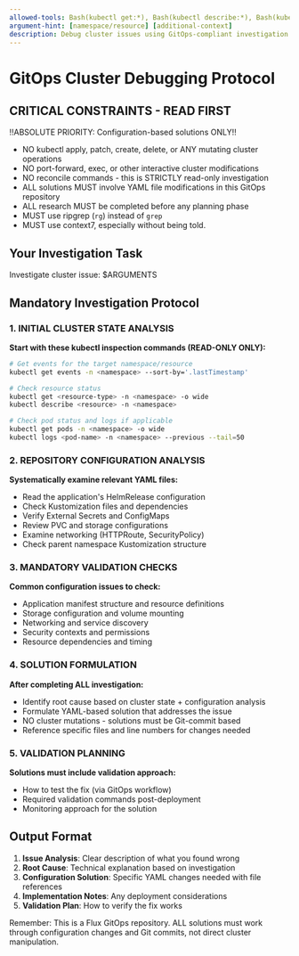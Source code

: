 ```yaml
---
allowed-tools: Bash(kubectl get:*), Bash(kubectl describe:*), Bash(kubectl logs:*), Bash(kubectl top:*), Bash(kubectl version:*), Bash(kubectl wait:*), Read, Glob, TodoWrite, Edit, MultiEdit
argument-hint: [namespace/resource] [additional-context]
description: Debug cluster issues using GitOps-compliant investigation and configuration-based solutions
---
```


# GitOps Cluster Debugging Protocol

## CRITICAL CONSTRAINTS - READ FIRST

!!ABSOLUTE PRIORITY: Configuration-based solutions ONLY!!

- NO kubectl apply, patch, create, delete, or ANY mutating cluster operations
- NO port-forward, exec, or other interactive cluster modifications
- NO reconcile commands - this is STRICTLY read-only investigation
- ALL solutions MUST involve YAML file modifications in this GitOps repository
- ALL research MUST be completed before any planning phase
- MUST use ripgrep (`rg`) instead of `grep`
- MUST use context7, especially without being told.

## Your Investigation Task

Investigate cluster issue: $ARGUMENTS

## Mandatory Investigation Protocol

### 1. INITIAL CLUSTER STATE ANALYSIS

**Start with these kubectl inspection commands (READ-ONLY ONLY):**

```bash
# Get events for the target namespace/resource
kubectl get events -n <namespace> --sort-by='.lastTimestamp'

# Check resource status
kubectl get <resource-type> -n <namespace> -o wide
kubectl describe <resource> -n <namespace>

# Check pod status and logs if applicable
kubectl get pods -n <namespace> -o wide
kubectl logs <pod-name> -n <namespace> --previous --tail=50
```

### 2. REPOSITORY CONFIGURATION ANALYSIS

**Systematically examine relevant YAML files:**

- Read the application's HelmRelease configuration
- Check Kustomization files and dependencies
- Verify External Secrets and ConfigMaps
- Review PVC and storage configurations
- Examine networking (HTTPRoute, SecurityPolicy)
- Check parent namespace Kustomization structure

### 3. MANDATORY VALIDATION CHECKS

**Common configuration issues to check:**

- Application manifest structure and resource definitions
- Storage configuration and volume mounting
- Networking and service discovery
- Security contexts and permissions
- Resource dependencies and timing

### 4. SOLUTION FORMULATION

**After completing ALL investigation:**

- Identify root cause based on cluster state + configuration analysis
- Formulate YAML-based solution that addresses the issue
- NO cluster mutations - solutions must be Git-commit based
- Reference specific files and line numbers for changes needed

### 5. VALIDATION PLANNING

**Solutions must include validation approach:**

- How to test the fix (via GitOps workflow)
- Required validation commands post-deployment
- Monitoring approach for the solution

## Output Format

1. **Issue Analysis**: Clear description of what you found wrong
2. **Root Cause**: Technical explanation based on investigation
3. **Configuration Solution**: Specific YAML changes needed with file references
4. **Implementation Notes**: Any deployment considerations
5. **Validation Plan**: How to verify the fix works

Remember: This is a Flux GitOps repository. ALL solutions must work through configuration changes
and Git commits, not direct cluster manipulation.
